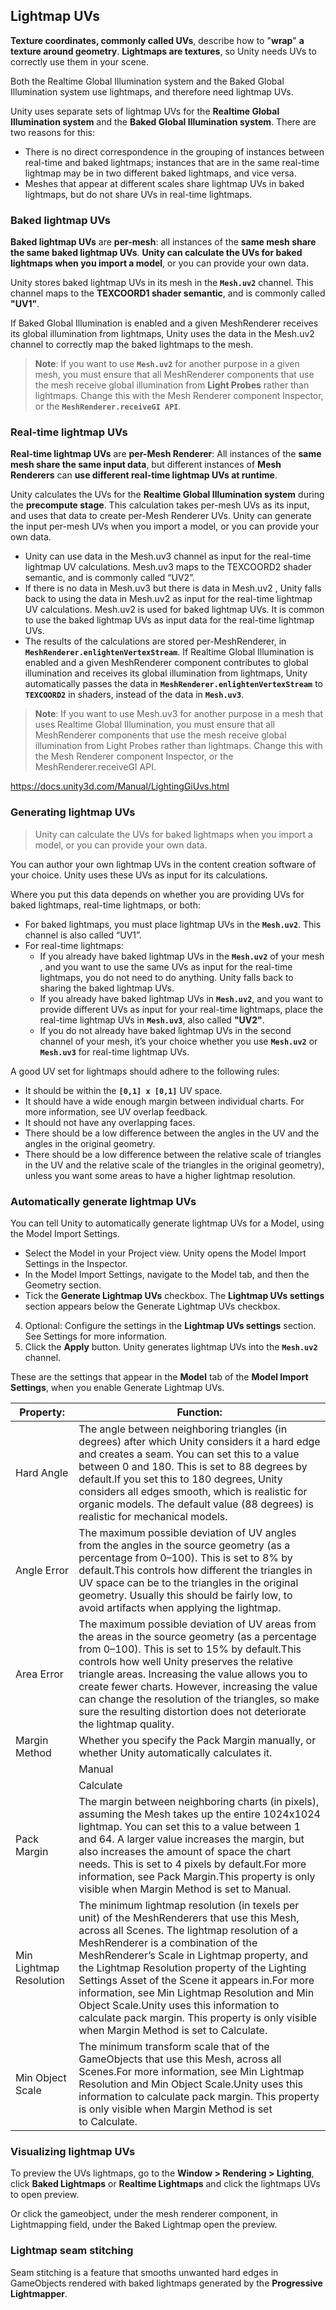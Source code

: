 ## Lightmap UVs

**Texture coordinates, commonly called UVs**, describe how to "**wrap**" **a texture around geometry**. **Lightmaps
 are textures**, so Unity needs UVs to correctly use them in your scene.


Both the Realtime Global Illumination
 system and the Baked Global Illumination system use lightmaps, and therefore need lightmap
 UVs.
 
 
Unity uses separate sets of lightmap UVs for the **Realtime Global Illumination system** and the **Baked Global Illumination system**. There are two reasons for this:

- There is no direct correspondence in the grouping of instances between real-time and baked lightmaps; instances that are in the same real-time lightmap may be in two different baked lightmaps, and vice versa.
- Meshes that appear at different scales share lightmap UVs in baked lightmaps, but do not share UVs in real-time lightmaps.


### Baked lightmap UVs
**Baked lightmap UVs** are **per-mesh**: all instances of the **same mesh share the same baked lightmap UVs**. **Unity can calculate the UVs for baked lightmaps when you import a model**, or you can provide your own data.

Unity stores baked lightmap UVs in its mesh in the **`Mesh.uv2`** channel. This channel maps to the **TEXCOORD1 shader semantic**, and is commonly called **"UV1"**.

If Baked Global Illumination is enabled and a given MeshRenderer receives its global illumination from lightmaps, Unity uses the data in the Mesh.uv2 channel to correctly map the baked lightmaps to the mesh.

> **Note**: If you want to use **`Mesh.uv2`** for another purpose in a given mesh, you must ensure that all MeshRenderer components that use the mesh receive global illumination from **Light Probes** rather than lightmaps. Change this with the Mesh Renderer component Inspector, or the **`MeshRenderer.receiveGI API`**.
 

### Real-time lightmap UVs
**Real-time lightmap UVs** are **per-Mesh Renderer**: 
All instances of the **same mesh share the same input data**, but different instances of **Mesh Renderers** can **use different real-time lightmap UVs at runtime**. 

Unity calculates the UVs for the **Realtime Global Illumination system** during the **precompute stage**. This calculation takes per-mesh UVs as its input, and uses that data to create per-Mesh Renderer UVs. Unity can generate the input per-mesh UVs when you import a model, or you can provide your own data.
 
- Unity can use data in the Mesh.uv3 channel as input for the real-time lightmap UV calculations. Mesh.uv3 maps to the TEXCOORD2 shader semantic, and is commonly called “UV2”.
- If there is no data in Mesh.uv3 but there is data in Mesh.uv2 , Unity falls back to using the data in Mesh.uv2 as input for the real-time lightmap UV calculations. Mesh.uv2 is used for baked lightmap UVs. It is common to use the baked lightmap UVs as input data for the real-time lightmap UVs.
- The results of the calculations are stored per-MeshRenderer, in **`MeshRenderer.enlightenVertexStream`**. If Realtime Global Illumination is enabled and a given MeshRenderer component contributes to global illumination and receives its global illumination from lightmaps, Unity automatically passes the data in **`MeshRenderer.enlightenVertexStream`** to **`TEXCOORD2`** in shaders, instead of the data in **`Mesh.uv3`**.


> **Note**: If you want to use Mesh.uv3 for another purpose in a mesh that uses Realtime Global Illumination, you must ensure that all MeshRenderer components that use the mesh receive global illumination from Light Probes rather than lightmaps. Change this with the Mesh Renderer component Inspector, or the MeshRenderer.receiveGI API.


https://docs.unity3d.com/Manual/LightingGiUvs.html


### Generating lightmap UVs

> Unity can calculate the UVs for baked lightmaps when you import a model, or you can provide your own data.

You can author your own lightmap UVs in the content creation software of your choice. Unity uses these UVs as input for its calculations.

Where you put this data depends on whether you are providing UVs for baked lightmaps, real-time lightmaps, or both:

- For baked lightmaps, you must place lightmap UVs in the **`Mesh.uv2`**. This channel is also called “UV1”.
- For real-time lightmaps:
  - If you already have baked lightmap UVs in the **`Mesh.uv2`** of your mesh
, and you want to use the same UVs as input for the real-time lightmaps, you do not need to do anything. Unity falls back to sharing the baked lightmap UVs.
  - If you already have baked lightmap UVs in **`Mesh.uv2`**, and you want to provide different UVs as input for your real-time lightmaps, place the real-time lightmap UVs in **`Mesh.uv3`**, also called **"UV2"**.
  - If you do not already have baked lightmap UVs in the second channel of your mesh, it’s your choice whether you use **`Mesh.uv2`** or **`Mesh.uv3`** for real-time lightmap UVs.


A good UV set for lightmaps should adhere to the following rules:

- It should be within the **`[0,1] x [0,1]`** UV space.
- It should have a wide enough margin between individual charts. For more information, see UV overlap feedback.
- It should not have any overlapping faces.
- There should be a low difference between the angles in the UV and the angles in the original geometry.
- There should be a low difference between the relative scale of triangles in the UV and the relative scale of the triangles in the original geometry), unless you want some areas to have a higher lightmap resolution.


### Automatically generate lightmap UVs
You can tell Unity to automatically generate lightmap UVs for a Model, using the Model Import Settings.

- Select the Model in your Project view. Unity opens the Model Import Settings in the Inspector.
- In the Model Import Settings, navigate to the Model tab, and then the Geometry section.
- Tick the **Generate Lightmap UVs** checkbox. The **Lightmap UVs settings** section appears below the Generate Lightmap UVs checkbox.
4. Optional: Configure the settings in the **Lightmap UVs settings** section. See Settings for more information.
5. Click the **Apply** button. Unity generates lightmap UVs into the **`Mesh.uv2`** channel.

These are the settings that appear in the **Model** tab of the **Model Import Settings**, when you enable Generate Lightmap UVs.


| Property: | Function: |
| --- | --- |
| Hard Angle | The angle between neighboring triangles (in degrees) after which Unity considers it a hard edge and creates a seam. You can set this to a value between 0 and 180. This is set to 88 degrees by default.If you set this to 180 degrees, Unity considers all edges smooth, which is realistic for organic models. The default value (88 degrees) is realistic for mechanical models. |
| Angle Error | The maximum possible deviation of UV angles from the angles in the source geometry (as a percentage from 0–100). This is set to 8% by default.This controls how different the triangles in UV space can be to the triangles in the original geometry. Usually this should be fairly low, to avoid artifacts when applying the lightmap. |
| Area Error | The maximum possible deviation of UV areas from the areas in the source geometry (as a percentage from 0–100). This is set to 15% by default.This controls how well Unity preserves the relative triangle areas. Increasing the value allows you to create fewer charts. However, increasing the value can change the resolution of the triangles, so make sure the resulting distortion does not deteriorate the lightmap quality. |
| Margin Method | Whether you specify the Pack Margin manually, or whether Unity automatically calculates it. |
|  | Manual |
|  | Calculate |
| Pack Margin | The margin between neighboring charts (in pixels), assuming the Mesh takes up the entire 1024x1024 lightmap. You can set this to a value between 1 and 64. A larger value increases the margin, but also increases the amount of space the chart needs. This is set to 4 pixels by default.For more information, see Pack Margin.This property is only visible when Margin Method is set to Manual. |
| Min Lightmap Resolution | The minimum lightmap resolution (in texels per unit) of the MeshRenderers that use this Mesh, across all Scenes. The lightmap resolution of a MeshRenderer is a combination of the MeshRenderer’s Scale in Lightmap property, and the Lightmap Resolution property of the Lighting Settings Asset of the Scene it appears in.For more information, see Min Lightmap Resolution and Min Object Scale.Unity uses this information to calculate pack margin. This property is only visible when Margin Method is set to Calculate. |
| Min Object Scale | The minimum transform scale that of the GameObjects that use this Mesh, across all Scenes.For more information, see Min Lightmap Resolution and Min Object Scale.Unity uses this information to calculate pack margin. This property is only visible when Margin Method is set to Calculate. |
 

### Visualizing lightmap UVs
To preview the UVs lightmaps, go to the **Window > Rendering > Lighting**, click **Baked Lightmaps** or **Realtime Lightmaps** and click the lightmaps UVs to open preview.

Or click the gameobject, under the mesh renderer component, in Lightmapping field, under the Baked Lightmap open the preview.


### Lightmap seam stitching

Seam stitching is a feature that smooths unwanted hard edges in GameObjects rendered with baked lightmaps generated by the **Progressive Lightmapper**.









